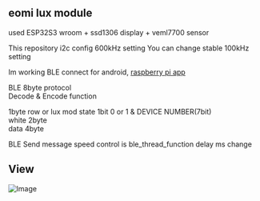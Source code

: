 ## eomi lux module 
used ESP32S3 wroom + ssd1306 display + veml7700 sensor

This repository i2c config 600kHz setting You can change stable 100kHz setting

Im working BLE connect for android, [raspberry pi app](https://github.com/yumzi114/lighttester)

BLE 8byte protocol<br/>
Decode & Encode function

1byte 
  row or lux mod state 1bit 0 or 1 &
  DEVICE NUMBER(7bit)<br/>
white 2byte<br/>
data 4byte<br/>

BLE Send message speed control is ble_thread_function delay ms change
## View
![Image](https://github.com/user-attachments/assets/051fa6b5-f815-4e7f-b151-e4d53986fd26)